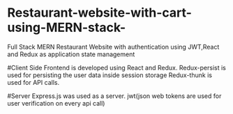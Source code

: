 # Restaurant-website-with-cart-using-MERN-stack-
Full Stack MERN Restaurant Website with authentication using JWT,React and Redux as application state management

#Client Side
Frontend is developed using React and Redux.
Redux-persist is used for persisting the user data inside session storage
Redux-thunk is used for API calls.

#Server
Express.js was used as a server.
jwt(json web tokens are used for user verification on every api call)


